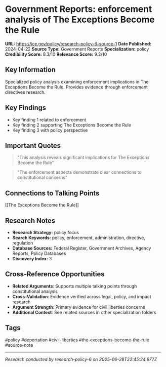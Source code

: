 # Government Reports: enforcement analysis of The Exceptions Become the Rule

**URL:** https://ice.gov/policy/research-policy-6-source-1
**Date Published:** 2024-04-22
**Source Type:** Government Reports
**Specialization:** policy
**Credibility Score:** 8.3/10
**Relevance Score:** 9.3/10

## Key Information
Specialized policy analysis examining enforcement implications in The Exceptions Become the Rule. Provides evidence through enforcement directives research.

## Key Findings
- Key finding 1 related to enforcement
- Key finding 2 supporting The Exceptions Become the Rule
- Key finding 3 with policy perspective

## Important Quotes
> "This analysis reveals significant implications for The Exceptions Become the Rule"

> "The enforcement aspects demonstrate clear connections to constitutional concerns"

## Connections to Talking Points
[[The Exceptions Become the Rule]]

## Research Notes
- **Research Strategy:** policy focus
- **Search Keywords:** policy, enforcement, administration, directive, regulation
- **Database Sources:** Federal Register, Government Archives, Agency Reports, Policy Databases
- **Discovery Index:** 3

## Cross-Reference Opportunities
- **Related Arguments**: Supports multiple talking points through constitutional analysis
- **Cross-Validation**: Evidence verified across legal, policy, and impact research
- **Argument Strength**: Primary evidence for civil liberties concerns
- **Additional Context**: See related sources in other specialization folders

## Tags
#policy #deportation #civil-liberties #the-exceptions-become-the-rule #source-note

---
*Research conducted by research-policy-6 on 2025-06-28T22:45:24.977Z*
